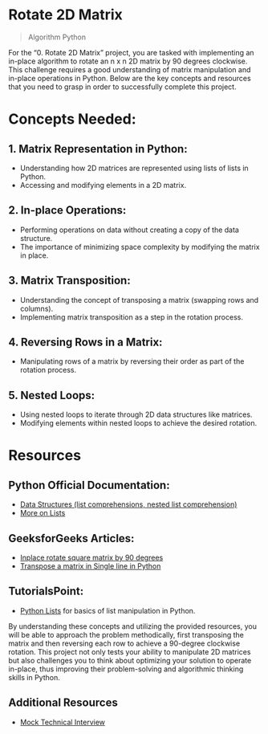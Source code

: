 # Rotate 2D Matrix

> Algorithm
> Python

For the “0. Rotate 2D Matrix” project, you are tasked with implementing an in-place algorithm to rotate an n x n 2D matrix by 90 degrees clockwise. This challenge requires a good understanding of matrix manipulation and in-place operations in Python. Below are the key concepts and resources that you need to grasp in order to successfully complete this project.

# Concepts Needed:

## 1. Matrix Representation in Python:

* Understanding how 2D matrices are represented using lists of lists in Python.
* Accessing and modifying elements in a 2D matrix.

## 2. In-place Operations:

* Performing operations on data without creating a copy of the data structure.
* The importance of minimizing space complexity by modifying the matrix in place.

## 3. Matrix Transposition:

* Understanding the concept of transposing a matrix (swapping rows and columns).
* Implementing matrix transposition as a step in the rotation process.

## 4. Reversing Rows in a Matrix:

* Manipulating rows of a matrix by reversing their order as part of the rotation process.

## 5. Nested Loops:

* Using nested loops to iterate through 2D data structures like matrices.
* Modifying elements within nested loops to achieve the desired rotation.

# Resources 

## Python Official Documentation:

* [Data Structures (list comprehensions, nested list comprehension)](https://intranet.alxswe.com/rltoken/eZc_ELGxUgkuc4kkE_fd7Q)
* [More on Lists](https://intranet.alxswe.com/rltoken/0ORj179giGhGe8jpcxBkXg)

## GeeksforGeeks Articles:

* [Inplace rotate square matrix by 90 degrees](https://intranet.alxswe.com/rltoken/9T8w4mtiIIRDtfLSmEmrLA)
* [Transpose a matrix in Single line in Python](https://intranet.alxswe.com/rltoken/JdIFvtej2hMW-Wd9ABHMOA)

## TutorialsPoint:

* [Python Lists](https://intranet.alxswe.com/rltoken/rFmzUTpaLGqDXjGA6D9eYw) for basics of list manipulation in Python.

By understanding these concepts and utilizing the provided resources, you will be able to approach the problem methodically, first transposing the matrix and then reversing each row to achieve a 90-degree clockwise rotation. This project not only tests your ability to manipulate 2D matrices but also challenges you to think about optimizing your solution to operate in-place, thus improving their problem-solving and algorithmic thinking skills in Python.

## Additional Resources

* [Mock Technical Interview](https://intranet.alxswe.com/rltoken/4GPWA9C2AJHtpdGxuIHEPA)
